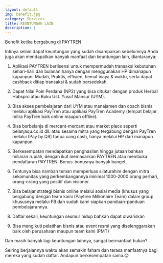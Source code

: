 ```yaml
---
layout: default
img: benefit.jpg
category: Services
title: KEUNTUNGAN LAIN
description: |
---
```

Benefit ketika bergabung di PAYTREN:

Intinya selain dapat keuntungan yang sudah disampaikan sebelumnya Anda juga akan mendapatkan banyak manfaat dan keuntungan lain, diantaranya:

1. Aplikasi PAYTREN berlisensi untuk mempermudah transaksi kebutuhan sehari-hari dan bulanan hanya dengan menggunakan HP dimanapun kapanpun. Mudah, Praktis, effisien, hemat biaya & waktu, serta dapat cashback ditiap transaksi & sudah bersedekah.

2. Dapat Nilai Poin Perdana (NP2) yang bisa ditukar dengan produk Herbal Habspro atau Buku Ust. Yusuf Mansur (UYM).

3. Bisa akses pembelajaran dari UYM atau manajamen dan coach bisnis melalui aplikasi PayTren atau aplikasi PayTren Academy (tempat belajar mitra PayTren baik online maupun offline).

4. Bisa berbelanja di mercant-mercant atau market place seperti belanjaqu.co.id dll. atau sesama mitra yang tergabung dengan PayTren melalui (Pay by QR) tanpa uang cash, hanya melalui HP dari manapun kapanpun.

5. Berkesempatan mendapatkan penghasilan hingga jutaan bahkan miliaran rupiah, dengan ikut memasarkan PAYTREN atau membuka pendaftaran PAYTREN. Bonus-bonusnya banyak banget.

6. Tentunya bisa nambah teman memperluas silaturahim dengan mitra sekomunitas yang perkembangannya minimal 1000-2000 orang perhari, orang-orang yang positif dan visioner.

7. Bisa belajar strategi bisnis online melalui sosial media (khusus yang bergabung dengan team kami (Paytren Millionaire Team) dalam group khususnya melalui FB dan sudah kami siapkan panduan-panduan pembelajarannya.

8. Daftar sekali, keuntungan seumur hidup bahkan dapat diwariskan

9. Bisa mengikuti pelatihan bisnis atau event resmi yang diselenggarakan baik oleh perusahaan maupun team kami (PMT)

Dan masih banyak lagi keuntungan lainnya, sangat bermanfaat bukan?.

Seiring berjalannya waktu akan semakin faham dan terasa manfaatnya bagi mereka yang sudah daftar. Andapun berkesempatan sama.😊
